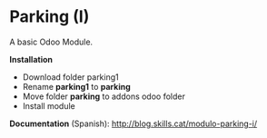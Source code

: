 # Parking (I)

A basic Odoo Module.

**Installation**
* Download folder parking1
* Rename **parking1** to **parking**
* Move folder **parking** to addons odoo folder
* Install module


**Documentation** (Spanish): 
http://blog.skills.cat/modulo-parking-i/

